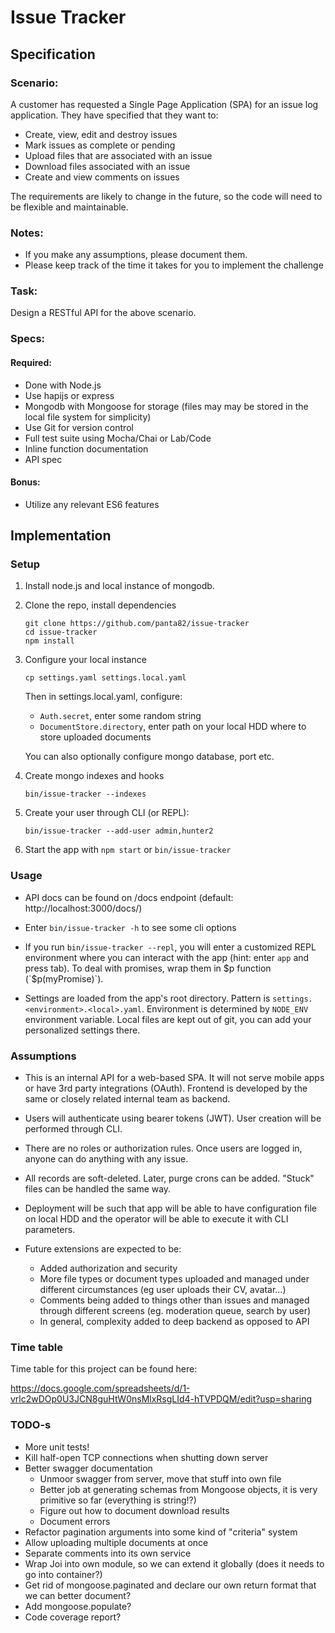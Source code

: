 # Issue Tracker

## Specification

### Scenario:
A customer has requested a Single Page Application (SPA) for an issue log application. They have
specified that they want to:

- Create, view, edit and destroy issues
- Mark issues as complete or pending
- Upload files that are associated with an issue
- Download files associated with an issue
- Create and view comments on issues

The requirements are likely to change in the future, so the code will need to be flexible and maintainable.

### Notes:

- If you make any assumptions, please document them.
- Please keep track of the time it takes for you to implement the challenge

### Task:

Design a RESTful API for the above scenario.

### Specs:

#### Required:
- Done with Node.js
- Use hapijs or express
- Mongodb with Mongoose for storage (files may may be stored in the local file system for simplicity)
- Use Git for version control
- Full test suite using Mocha/Chai or Lab/Code
- Inline function documentation
- API spec

#### Bonus:
- Utilize any relevant ES6 features

## Implementation

### Setup

1. Install node.js and local instance of mongodb.

2. Clone the repo, install dependencies
    ```
    git clone https://github.com/panta82/issue-tracker
    cd issue-tracker
    npm install
    ```

3. Configure your local instance
    ```
    cp settings.yaml settings.local.yaml
    ```
    Then in settings.local.yaml, configure:
      - `Auth.secret`, enter some random string
      - `DocumentStore.directory`, enter path on your local HDD where to store uploaded documents

    You can also optionally configure mongo database, port etc.

4. Create mongo indexes and hooks
    ```
    bin/issue-tracker --indexes
    ```

5. Create your user through CLI (or REPL):
    ```
    bin/issue-tracker --add-user admin,hunter2
    ```

6. Start the app with `npm start` or `bin/issue-tracker`

### Usage

- API docs can be found on /docs endpoint (default: http://localhost:3000/docs/)

- Enter `bin/issue-tracker -h` to see some cli options

- If you run `bin/issue-tracker --repl`, you will enter a customized REPL environment where you can interact with the app (hint: enter `app` and press tab). To deal with promises, wrap them in $p function (`$p(myPromise)`).

- Settings are loaded from the app's root directory. Pattern is `settings.<environment>.<local>.yaml`. Environment is determined by `NODE_ENV` environment variable. Local files are kept out of git, you can add your personalized settings there.


### Assumptions

- This is an internal API for a web-based SPA. It will not serve mobile apps or have 3rd party integrations (OAuth). Frontend is developed by the same or closely related internal team as backend.

- Users will authenticate using bearer tokens (JWT). User creation will be performed through CLI.

- There are no roles or authorization rules. Once users are logged in, anyone can do anything with any issue.

- All records are soft-deleted. Later, purge crons can be added. "Stuck" files can be handled the same way.

- Deployment will be such that app will be able to have configuration file on local HDD and the operator will be able to execute it with CLI parameters.

- Future extensions are expected to be:
  - Added authorization and security
  - More file types or document types uploaded and managed under different circumstances (eg user uploads their CV, avatar...)
  - Comments being added to things other than issues and managed through different screens (eg. moderation queue, search by user)
  - In general, complexity added to deep backend as opposed to API

### Time table

Time table for this project can be found here:

https://docs.google.com/spreadsheets/d/1-vrlc2wDOp0U3JCN8guHtW0nsMlxRsgLId4-hTVPDQM/edit?usp=sharing

### TODO-s

- More unit tests!
- Kill half-open TCP connections when shutting down server
- Better swagger documentation
    - Unmoor swagger from server, move that stuff into own file
    - Better job at generating schemas from Mongoose objects, it is very primitive so far (everything is string!?)
    - Figure out how to document download results
    - Document errors
- Refactor pagination arguments into some kind of "criteria" system
- Allow uploading multiple documents at once
- Separate comments into its own service
- Wrap Joi into own module, so we can extend it globally (does it needs to go into container?)
- Get rid of mongoose.paginated and declare our own return format that we can better document?
- Add mongoose.populate?
- Code coverage report?
